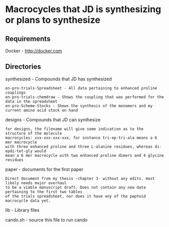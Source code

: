# Macrocycles that JD is synthesizing or plans to synthesize

## Requirements

   Docker - http://docker.com


## Directories

synthesized - Compounds that JD has synthesized

	en-pro-trials-Spreadsheet - All data pertaining to enhanced proline couplings
	en-pro-trials-chemdraw - Shows the coupling that was performed for the data in the spreadsheet
	en-pro-Scheme-Stocks - Shows the synthesis of the monomers and my current amino acid stock on hand

designs - Compounds that JD can synthesize

	for designs, the filename will give some indication as to the structure of the molecule
	macrocycles: xxx-xxx-xxx-xxx, for instance tri-ep-tri-ala means a 6 mer macrocycle 
	with three enhanced proline and three L-alanine residues, whereas di-epdi-tet-gly would 
	mean a 6 mer macrocycle with two enhanced proline dimers and 4 glycine residues

paper - documents for the first paper

	Direct document from my thesis -chapter 3- without any edits. most likely needs major overhaul
	to be a viable manuscript draft. Does not contain any new data pertaining to the first two tables
	of the trials spreadsheet, nor does it have any of the peptoid macrocycle data yet.

lib - Library files

cando.sh - source this file to run cando


